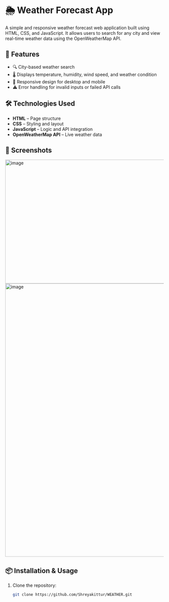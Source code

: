 # 🌦️ Weather Forecast App

A simple and responsive weather forecast web application built using HTML, CSS, and JavaScript. It allows users to search for any city and view real-time weather data using the OpenWeatherMap API.

## 🚀 Features

- 🔍 City-based weather search
- 🌡️ Displays temperature, humidity, wind speed, and weather condition
- 📱 Responsive design for desktop and mobile
- ⚠️ Error handling for invalid inputs or failed API calls

## 🛠️ Technologies Used

- **HTML** – Page structure
- **CSS** – Styling and layout
- **JavaScript** – Logic and API integration
- **OpenWeatherMap API** – Live weather data

## 📸 Screenshots
<img width="883" height="392" alt="image" src="https://github.com/user-attachments/assets/8d240c62-ad55-4a3e-a9dd-0804f36b27c5" />

<img width="848" height="865" alt="image" src="https://github.com/user-attachments/assets/57d491b8-cb04-41b2-9162-18166c7eedbf" />



## 📦 Installation & Usage

1. Clone the repository:
   ```bash
   git clone https://github.com/Shreyakittur/WEATHER.git

